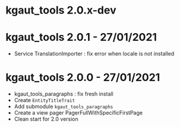 # kgaut_tools 2.0.x-dev

# kgaut_tools 2.0.1 - 27/01/2021
 - Service TranslationImporter : fix error when locale is not installed

# kgaut_tools 2.0.0 - 27/01/2021
 - kgaut_tools_paragraphs : fix fresh install
 - Create `EntityTitleTrait`
 - Add submodule `kgaut_tools_paragraphs`
 - Create a view pager PagerFullWithSpecificFirstPage
 - Clean start for 2.0 version
